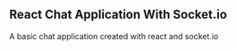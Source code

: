 React Chat Application With Socket.io
-------------------------------------

A basic chat application created with react and socket.io